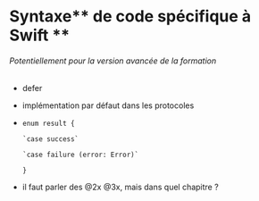 # Syntaxe** de code spécifique à Swift **

###### Potentiellement pour la version avancée de la formation

* defer
* implémentation par défaut dans les protocoles

* `enum result {`

      `case success`

      `case failure (error: Error)`

  `}`

* il faut parler des @2x @3x, mais dans quel chapitre ?
